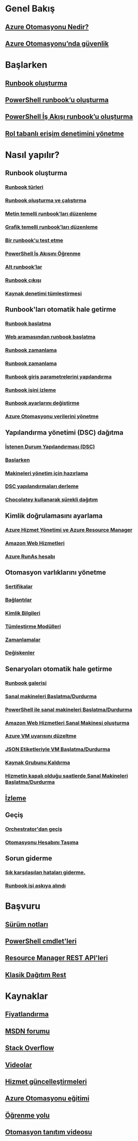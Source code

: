 # Genel Bakış
## [Azure Otomasyonu Nedir?](automation-intro.md)
## [Azure Otomasyonu’nda güvenlik](automation-security-overview.md)

# Başlarken
## [Runbook oluşturma](automation-first-runbook-graphical.md)
## [PowerShell runbook’u oluşturma](automation-first-runbook-textual-powershell.md)
## [PowerShell İş Akışı runbook’u oluşturma](automation-first-runbook-textual.md)
## [Rol tabanlı erişim denetimini yönetme](automation-role-based-access-control.md)


# Nasıl yapılır?
## Runbook oluşturma
### [Runbook türleri](automation-runbook-types.md)
### [Runbook oluşturma ve çalıştırma](automation-creating-importing-runbook.md)
### [Metin temelli runbook’ları düzenleme](automation-edit-textual-runbook.md)
### [Grafik temelli runbook’ları düzenleme](automation-graphical-authoring-intro.md)
### [Bir runbook'u test etme](automation-testing-runbook.md)
### [PowerShell İş Akışını Öğrenme](automation-powershell-workflow.md)
### [Alt runbook’lar](automation-child-runbooks.md)
### [Runbook çıkışı](automation-runbook-output-and-messages.md)
### [Kaynak denetimi tümleştirmesi](automation-source-control-integration.md)
## Runbook'ları otomatik hale getirme
### [Runbook başlatma](automation-starting-a-runbook.md)
### [Web aramasından runbook başlatma](automation-webhooks.md)
### [Runbook zamanlama](automation-scheduling-a-runbook.md)
### [Runbook zamanlama](automation-hybrid-runbook-worker.md)
### [Runbook giriş parametrelerini yapılandırma](automation-runbook-input-parameters.md)
### [Runbook işini izleme](automation-runbook-execution.md)
### [Runbook ayarlarını değiştirme](automation-runbook-settings.md)
### [Azure Otomasyonu verilerini yönetme](automation-managing-data.md)
## Yapılandırma yönetimi (DSC) dağıtma
### [İstenen Durum Yapılandırması (DSC)](automation-dsc-overview.md)
### [Başlarken](automation-dsc-getting-started.md)
### [Makineleri yönetim için hazırlama](automation-dsc-onboarding.md)
### [DSC yapılandırmaları derleme](automation-dsc-compile.md)
### [Chocolatey kullanarak sürekli dağıtım](automation-dsc-cd-chocolatey.md)
## Kimlik doğrulamasını ayarlama
### [Azure Hizmet Yönetimi ve Azure Resource Manager](automation-sec-configure-aduser-account.md)
### [Amazon Web Hizmetleri](automation-sec-configure-aws-account.md)
### [Azure RunAs hesabı](automation-sec-configure-azure-runas-account.md)
## Otomasyon varlıklarını yönetme
### [Sertifikalar](automation-certificates.md)
### [Bağlantılar](automation-connections.md)
### [Kimlik Bilgileri](automation-credentials.md)
### [Tümleştirme Modülleri](automation-integration-modules.md)
### [Zamanlamalar](automation-schedules.md)
### [Değişkenler](automation-variables.md)
## Senaryoları otomatik hale getirme
### [Runbook galerisi](automation-runbook-gallery.md)
### [Sanal makineleri Başlatma/Durdurma](automation-solution-startstopvm-graphical.md)
### [PowerShell ile sanal makineleri Başlatma/Durdurma](automation-solution-startstopvm-psworkflow.md)
### [Amazon Web Hizmetleri Sanal Makinesi oluşturma](automation-scenario-aws-deployment.md)
### [Azure VM uyarısını düzeltme](automation-azure-vm-alert-integration.md)
### [JSON Etiketleriyle VM Başlatma/Durdurma](automation-scenario-start-stop-vm-wjson-tags.md)
### [Kaynak Grubunu Kaldırma](automation-scenario-remove-resourcegroup.md)
### [Hizmetin kapalı olduğu saatlerde Sanal Makineleri Başlatma/Durdurma](automation-solution-vm-management.md)

## [İzleme](automation-manage-send-joblogs-log-analytics.md)

## Geçiş
### [Orchestrator'dan geçiş](automation-orchestrator-migration.md)
### [Otomasyonu Hesabını Taşıma](automation-migrate-account-subscription.md)

## Sorun giderme
### [Sık karşılaşılan hataları giderme.](automation-troubleshooting-automation-errors.md)
### [Runbook işi askıya alındı](automation-troubleshooting-hrw-runbook-terminates-suspended.md)

# Başvuru
## [Sürüm notları](https://azure.microsoft.com/updates/?product=automation)
## [PowerShell cmdlet'leri](https://msdn.microsoft.com/library/azure/dn690262)
## [Resource Manager REST API'leri](https://msdn.microsoft.com/library/azure/mt662285.aspx)
## [Klasik Dağıtım Rest](https://msdn.microsoft.com/library/azure/mt163781)

# Kaynaklar
## [Fiyatlandırma](https://azure.microsoft.com/pricing/details/automation/)  
## [MSDN forumu](https://social.msdn.microsoft.com/Forums/azure/en-US/home?forum=azureautomation)  
## [Stack Overflow](http://stackoverflow.com/questions/tagged/azure-automation)
## [Videolar](https://azure.microsoft.com/documentation/videos/index/?services=automation) 
## [Hizmet güncelleştirmeleri](https://azure.microsoft.com/updates/?product=automation) 
## [Azure Otomasyonu eğitimi](https://www.microsoftvirtualacademy.com/en-US/training-courses/automating-the-cloud-with-azure-automation-8323)
## [Öğrenme yolu](https://azure.microsoft.com/documentation/learning-paths/automation/)
## [Otomasyon tanıtım videosu](https://azure.microsoft.com/documentation/videos/azure-automation-101-with-powershell-and-eamon-o-reilly/)



<!--HONumber=Nov16_HO2-->


